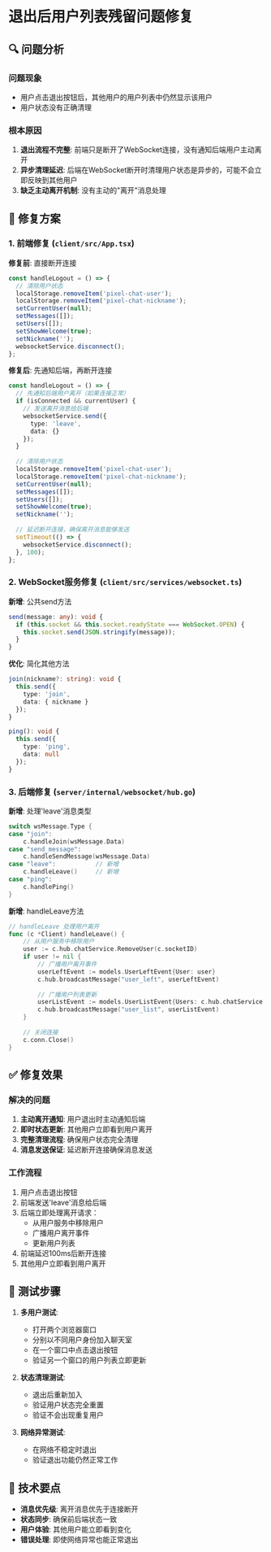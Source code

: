 # 退出后用户列表残留问题修复

## 🔍 问题分析

### 问题现象
- 用户点击退出按钮后，其他用户的用户列表中仍然显示该用户
- 用户状态没有正确清理

### 根本原因
1. **退出流程不完整**: 前端只是断开了WebSocket连接，没有通知后端用户主动离开
2. **异步清理延迟**: 后端在WebSocket断开时清理用户状态是异步的，可能不会立即反映到其他用户
3. **缺乏主动离开机制**: 没有主动的"离开"消息处理

## 🔧 修复方案

### 1. 前端修复 (`client/src/App.tsx`)

**修复前**: 直接断开连接
```typescript
const handleLogout = () => {
  // 清除用户状态
  localStorage.removeItem('pixel-chat-user');
  localStorage.removeItem('pixel-chat-nickname');
  setCurrentUser(null);
  setMessages([]);
  setUsers([]);
  setShowWelcome(true);
  setNickname('');
  websocketService.disconnect();
};
```

**修复后**: 先通知后端，再断开连接
```typescript
const handleLogout = () => {
  // 先通知后端用户离开（如果连接正常）
  if (isConnected && currentUser) {
    // 发送离开消息给后端
    websocketService.send({
      type: 'leave',
      data: {}
    });
  }
  
  // 清除用户状态
  localStorage.removeItem('pixel-chat-user');
  localStorage.removeItem('pixel-chat-nickname');
  setCurrentUser(null);
  setMessages([]);
  setUsers([]);
  setShowWelcome(true);
  setNickname('');
  
  // 延迟断开连接，确保离开消息能够发送
  setTimeout(() => {
    websocketService.disconnect();
  }, 100);
};
```

### 2. WebSocket服务修复 (`client/src/services/websocket.ts`)

**新增**: 公共send方法
```typescript
send(message: any): void {
  if (this.socket && this.socket.readyState === WebSocket.OPEN) {
    this.socket.send(JSON.stringify(message));
  }
}
```

**优化**: 简化其他方法
```typescript
join(nickname?: string): void {
  this.send({
    type: 'join',
    data: { nickname }
  });
}

ping(): void {
  this.send({
    type: 'ping',
    data: null
  });
}
```

### 3. 后端修复 (`server/internal/websocket/hub.go`)

**新增**: 处理'leave'消息类型
```go
switch wsMessage.Type {
case "join":
    c.handleJoin(wsMessage.Data)
case "send_message":
    c.handleSendMessage(wsMessage.Data)
case "leave":           // 新增
    c.handleLeave()     // 新增
case "ping":
    c.handlePing()
}
```

**新增**: handleLeave方法
```go
// handleLeave 处理用户离开
func (c *Client) handleLeave() {
    // 从用户服务中移除用户
    user := c.hub.chatService.RemoveUser(c.socketID)
    if user != nil {
        // 广播用户离开事件
        userLeftEvent := models.UserLeftEvent{User: user}
        c.hub.broadcastMessage("user_left", userLeftEvent)
        
        // 广播用户列表更新
        userListEvent := models.UserListEvent{Users: c.hub.chatService.GetOnlineUsers()}
        c.hub.broadcastMessage("user_list", userListEvent)
    }
    
    // 关闭连接
    c.conn.Close()
}
```

## ✅ 修复效果

### 解决的问题
1. **主动离开通知**: 用户退出时主动通知后端
2. **即时状态更新**: 其他用户立即看到用户离开
3. **完整清理流程**: 确保用户状态完全清理
4. **消息发送保证**: 延迟断开连接确保消息发送

### 工作流程
1. 用户点击退出按钮
2. 前端发送'leave'消息给后端
3. 后端立即处理离开请求：
   - 从用户服务中移除用户
   - 广播用户离开事件
   - 更新用户列表
4. 前端延迟100ms后断开连接
5. 其他用户立即看到用户离开

## 🧪 测试步骤

1. **多用户测试**:
   - 打开两个浏览器窗口
   - 分别以不同用户身份加入聊天室
   - 在一个窗口中点击退出按钮
   - 验证另一个窗口的用户列表立即更新

2. **状态清理测试**:
   - 退出后重新加入
   - 验证用户状态完全重置
   - 验证不会出现重复用户

3. **网络异常测试**:
   - 在网络不稳定时退出
   - 验证退出功能仍然正常工作

## 📝 技术要点

- **消息优先级**: 离开消息优先于连接断开
- **状态同步**: 确保前后端状态一致
- **用户体验**: 其他用户能立即看到变化
- **错误处理**: 即使网络异常也能正常退出
